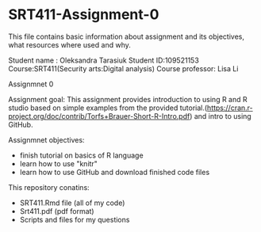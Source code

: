 # SRT411-Assignment-0
This file contains basic information about assignment and its objectives, what resources where used and why.

Student name : Oleksandra Tarasiuk
Student ID:109521153
Course:SRT411(Security arts:Digital analysis)
Course professor: Lisa Li

Assignmnet 0

Assignment goal:
This assignment provides introduction to using R and R studio based on simple examples from the provided tutorial.(https://cran.r-project.org/doc/contrib/Torfs+Brauer-Short-R-Intro.pdf) and intro to using GitHub.

Assignmnet objectives:
- finish tutorial on basics of R language
- learn how to use "knitr"
- learn how to use GitHub and download finished code files 

This repository conatins:
- SRT411.Rmd file (all of my code)
- Srt411.pdf (pdf format)
- Scripts and files for my questions
